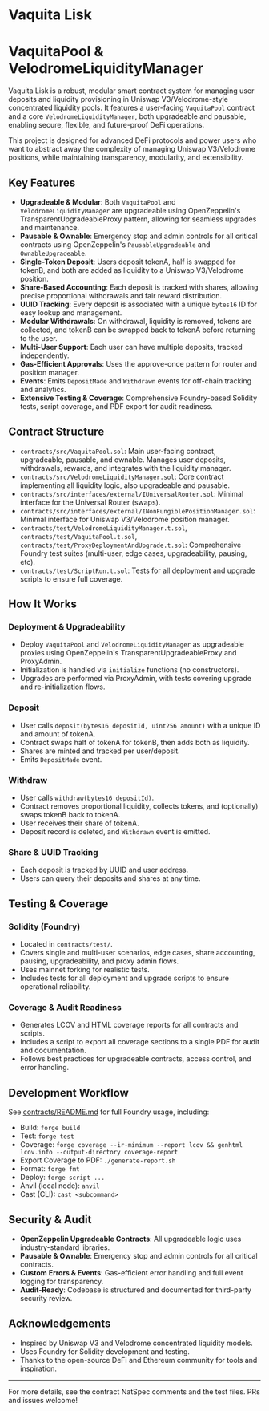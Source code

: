 # Vaquita Lisk

# VaquitaPool & VelodromeLiquidityManager

Vaquita Lisk is a robust, modular smart contract system for managing user deposits and liquidity provisioning in Uniswap V3/Velodrome-style concentrated liquidity pools. It features a user-facing `VaquitaPool` contract and a core `VelodromeLiquidityManager`, both upgradeable and pausable, enabling secure, flexible, and future-proof DeFi operations.

This project is designed for advanced DeFi protocols and power users who want to abstract away the complexity of managing Uniswap V3/Velodrome positions, while maintaining transparency, modularity, and extensibility.

## Key Features

- **Upgradeable & Modular**: Both `VaquitaPool` and `VelodromeLiquidityManager` are upgradeable using OpenZeppelin's TransparentUpgradeableProxy pattern, allowing for seamless upgrades and maintenance.
- **Pausable & Ownable**: Emergency stop and admin controls for all critical contracts using OpenZeppelin's `PausableUpgradeable` and `OwnableUpgradeable`.
- **Single-Token Deposit**: Users deposit tokenA, half is swapped for tokenB, and both are added as liquidity to a Uniswap V3/Velodrome position.
- **Share-Based Accounting**: Each deposit is tracked with shares, allowing precise proportional withdrawals and fair reward distribution.
- **UUID Tracking**: Every deposit is associated with a unique `bytes16` ID for easy lookup and management.
- **Modular Withdrawals**: On withdrawal, liquidity is removed, tokens are collected, and tokenB can be swapped back to tokenA before returning to the user.
- **Multi-User Support**: Each user can have multiple deposits, tracked independently.
- **Gas-Efficient Approvals**: Uses the approve-once pattern for router and position manager.
- **Events**: Emits `DepositMade` and `Withdrawn` events for off-chain tracking and analytics.
- **Extensive Testing & Coverage**: Comprehensive Foundry-based Solidity tests, script coverage, and PDF export for audit readiness.

## Contract Structure

- `contracts/src/VaquitaPool.sol`: Main user-facing contract, upgradeable, pausable, and ownable. Manages user deposits, withdrawals, rewards, and integrates with the liquidity manager.
- `contracts/src/VelodromeLiquidityManager.sol`: Core contract implementing all liquidity logic, also upgradeable and pausable.
- `contracts/src/interfaces/external/IUniversalRouter.sol`: Minimal interface for the Universal Router (swaps).
- `contracts/src/interfaces/external/INonFungiblePositionManager.sol`: Minimal interface for Uniswap V3/Velodrome position manager.
- `contracts/test/VelodromeLiquidityManager.t.sol`, `contracts/test/VaquitaPool.t.sol`, `contracts/test/ProxyDeploymentAndUpgrade.t.sol`: Comprehensive Foundry test suites (multi-user, edge cases, upgradeability, pausing, etc).
- `contracts/test/ScriptRun.t.sol`: Tests for all deployment and upgrade scripts to ensure full coverage.

## How It Works

### Deployment & Upgradeability
- Deploy `VaquitaPool` and `VelodromeLiquidityManager` as upgradeable proxies using OpenZeppelin's TransparentUpgradeableProxy and ProxyAdmin.
- Initialization is handled via `initialize` functions (no constructors).
- Upgrades are performed via ProxyAdmin, with tests covering upgrade and re-initialization flows.

### Deposit
- User calls `deposit(bytes16 depositId, uint256 amount)` with a unique ID and amount of tokenA.
- Contract swaps half of tokenA for tokenB, then adds both as liquidity.
- Shares are minted and tracked per user/deposit.
- Emits `DepositMade` event.

### Withdraw
- User calls `withdraw(bytes16 depositId)`.
- Contract removes proportional liquidity, collects tokens, and (optionally) swaps tokenB back to tokenA.
- User receives their share of tokenA.
- Deposit record is deleted, and `Withdrawn` event is emitted.

### Share & UUID Tracking
- Each deposit is tracked by UUID and user address.
- Users can query their deposits and shares at any time.

## Testing & Coverage

### Solidity (Foundry)
- Located in `contracts/test/`.
- Covers single and multi-user scenarios, edge cases, share accounting, pausing, upgradeability, and proxy admin flows.
- Uses mainnet forking for realistic tests.
- Includes tests for all deployment and upgrade scripts to ensure operational reliability.

### Coverage & Audit Readiness
- Generates LCOV and HTML coverage reports for all contracts and scripts.
- Includes a script to export all coverage sections to a single PDF for audit and documentation.
- Follows best practices for upgradeable contracts, access control, and error handling.

## Development Workflow

See [contracts/README.md](README.md) for full Foundry usage, including:
- Build: `forge build`
- Test: `forge test`
- Coverage: `forge coverage --ir-minimum --report lcov && genhtml lcov.info --output-directory coverage-report`
- Export Coverage to PDF: `./generate-report.sh`
- Format: `forge fmt`
- Deploy: `forge script ...`
- Anvil (local node): `anvil`
- Cast (CLI): `cast <subcommand>`

## Security & Audit
- **OpenZeppelin Upgradeable Contracts**: All upgradeable logic uses industry-standard libraries.
- **Pausable & Ownable**: Emergency stop and admin controls for all critical contracts.
- **Custom Errors & Events**: Gas-efficient error handling and full event logging for transparency.
- **Audit-Ready**: Codebase is structured and documented for third-party security review.

## Acknowledgements
- Inspired by Uniswap V3 and Velodrome concentrated liquidity models.
- Uses Foundry for Solidity development and testing.
- Thanks to the open-source DeFi and Ethereum community for tools and inspiration.

---

For more details, see the contract NatSpec comments and the test files. PRs and issues welcome!
